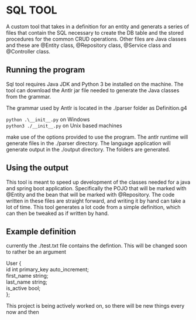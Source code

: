 <h1>SQL TOOL</h1>
<p>
A custom tool that takes in a definition for an entity and generats a series of files that contain the SQL
necessary to create the DB table and the stored procedures for the common CRUD operations. Other files are 
Java classes and these are @Entity class, @Repository class, @Service class and @Controller class.
</p>

<h2>Running the program</h2>
<p>
Sql tool requires Java JDK and Python 3 be installed on the machine. The tool can download the Antlr jar file
needed to generate the Java classes from the grammar. 
</p>
<p>
The grammar used by Antlr is located in the ./parser folder as Definition.g4
</p>
<p>
<code>python .\__init__.py</code> on Windows
<br />
<code>python3 ./__init__.py</code> on Unix based machines
</p>
<p>
make use of the options provided to use the program. The antlr runtime will generate files in the ./parser directory. The 
language application will generate output in the ./output directory. The folders are generated.
</p>
<h2>Using the output</h2>
<p>
This tool is meant to speed up development of the classes needed for a java and spring boot application.
Specifically the POJO that will be marked with @Entity and the bean that will be marked with @Repository.
The code written in these files are straight forward, and writing it by hand can take a lot of time.
This tool generates a lot code from a simple definition, which can then be tweaked as if written by hand.
</p>
<h2>Example definition</h2>
<p>
currently the ./test.txt file contains the defintion. This will be changed soon to rather be an argument
</p>
<p>
User { <br/>
   id int primary_key auto_increment; <br/>
   first_name string; <br/>
   last_name string; <br/>
   is_active bool; <br/>
};
</p>
<p>
This project is being actively worked on, so there will be new things every now and then 
</p>
